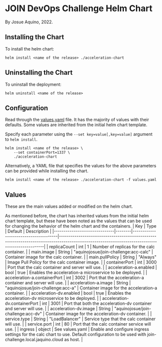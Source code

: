# JOIN DevOps Challenge Helm Chart
By Josue Aquino, 2022.
## Installing the Chart
To install the helm chart:
```console
helm install <name of the release> ./acceleration-chart
```
## Uninstalling the Chart
To uninstall the deployment:
```console
helm uninstall <name of the release>
```
## Configuration
Read through the [values.yaml](./values.yaml) file. It has the majority of values with their defaults. Some values are inherited from the initial helm chart template.

Specify each parameter using the `--set key=value[,key=value]` argument to `helm install`.

```console
helm install <name of the release> \
    --set containerPort=1337 \
    ./acceleration-chart
```

Alternatively, a YAML file that specifies the values for the above parameters can be provided while installing the chart.

```console
helm install <name of the release> ./acceleration-chart -f values.yaml
```
## Values
These are the main values added or modified on the helm chart. 

As mentioned before, the chart has inherited values from the initial helm chart template, but these have been noted as the values that can be used for changing the behavior of the helm chart and the containers.
| Key                           | Type   | Default                               | Description                                                                                                                                        |
|-------------------------------|--------|---------------------------------------|----------------------------------------------------------------------------------------------------------------------------------------------------|
| replicaCount                  | int    | 1                                     | Number of replicas for the calc container.                                                                                                         |
| main.image                    | String | "aquinojosue/join-challenge:acc-calc" | Container image for the calc container.                                                                                                            |
| main.pullPolicy               | String | "Always"                              | Image Pull Policy for the calc container image.                                                                                                    |
| containerPort                 | int    | 3000                                  | Port that the calc container and server will use.                                                                                                  |
| acceleration-a.enabled        | bool   | true                                  | Enables the acceleration-a microservice to be deployed.                                                                                            |
| acceleration-a.containerPort  | int    | 3002                                  | Port that the acceleration-a container and server will use.                                                                                        |
| acceleration-a.image          | String | "aquinojosue/join-challenge:acc-a"    | Container image for the acceleration-a container.                                                                                                  |
| acceleration-dv.enabled       | bool   | true                                  | Enables the acceleration-dv microservice to be deployed.                                                                                           |
| acceleration-dv.containerPort | int    | 3001                                  | Port that both the acceleration-dv container and server will use.                                                                                  |
| acceleration-dv.image         | String | "aquinojosue/join-challenge:acc-dv"   | Container image for the acceleration-dv container.                                                                                                 |
| service.type                  | String | "LoadBalancer"                        | Service type that the calc container will use.                                                                                                     |
| service.port                  | int    | 80                                    | Port that the calc container service will use.                                                                                                     |
| ingress                       | object | See values.yaml                       | Enable and configure ingress settings for the calc chart to use. Default configuration to be used with join-challenge.local.jaquino.cloud as host. |